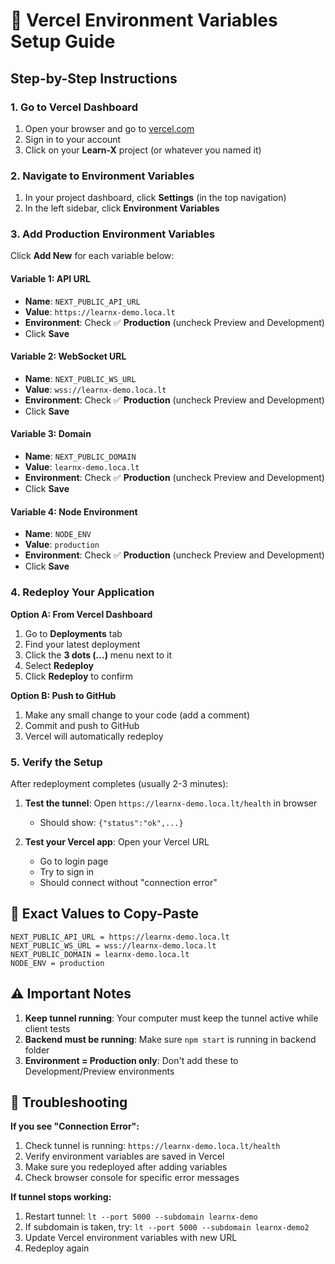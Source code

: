 # 🚀 Vercel Environment Variables Setup Guide

## Step-by-Step Instructions

### 1. Go to Vercel Dashboard

1. Open your browser and go to [vercel.com](https://vercel.com)
2. Sign in to your account
3. Click on your **Learn-X** project (or whatever you named it)

### 2. Navigate to Environment Variables

1. In your project dashboard, click **Settings** (in the top navigation)
2. In the left sidebar, click **Environment Variables**

### 3. Add Production Environment Variables

Click **Add New** for each variable below:

#### Variable 1: API URL

- **Name**: `NEXT_PUBLIC_API_URL`
- **Value**: `https://learnx-demo.loca.lt`
- **Environment**: Check ✅ **Production** (uncheck Preview and Development)
- Click **Save**

#### Variable 2: WebSocket URL

- **Name**: `NEXT_PUBLIC_WS_URL`
- **Value**: `wss://learnx-demo.loca.lt`
- **Environment**: Check ✅ **Production** (uncheck Preview and Development)
- Click **Save**

#### Variable 3: Domain

- **Name**: `NEXT_PUBLIC_DOMAIN`
- **Value**: `learnx-demo.loca.lt`
- **Environment**: Check ✅ **Production** (uncheck Preview and Development)
- Click **Save**

#### Variable 4: Node Environment

- **Name**: `NODE_ENV`
- **Value**: `production`
- **Environment**: Check ✅ **Production** (uncheck Preview and Development)
- Click **Save**

### 4. Redeploy Your Application

**Option A: From Vercel Dashboard**

1. Go to **Deployments** tab
2. Find your latest deployment
3. Click the **3 dots (...)** menu next to it
4. Select **Redeploy**
5. Click **Redeploy** to confirm

**Option B: Push to GitHub**

1. Make any small change to your code (add a comment)
2. Commit and push to GitHub
3. Vercel will automatically redeploy

### 5. Verify the Setup

After redeployment completes (usually 2-3 minutes):

1. **Test the tunnel**: Open `https://learnx-demo.loca.lt/health` in browser

   - Should show: `{"status":"ok",...}`

2. **Test your Vercel app**: Open your Vercel URL
   - Go to login page
   - Try to sign in
   - Should connect without "connection error"

## 🔧 Exact Values to Copy-Paste

```
NEXT_PUBLIC_API_URL = https://learnx-demo.loca.lt
NEXT_PUBLIC_WS_URL = wss://learnx-demo.loca.lt
NEXT_PUBLIC_DOMAIN = learnx-demo.loca.lt
NODE_ENV = production
```

## ⚠️ Important Notes

1. **Keep tunnel running**: Your computer must keep the tunnel active while client tests
2. **Backend must be running**: Make sure `npm start` is running in backend folder
3. **Environment = Production only**: Don't add these to Development/Preview environments

## 🐛 Troubleshooting

**If you see "Connection Error":**

1. Check tunnel is running: `https://learnx-demo.loca.lt/health`
2. Verify environment variables are saved in Vercel
3. Make sure you redeployed after adding variables
4. Check browser console for specific error messages

**If tunnel stops working:**

1. Restart tunnel: `lt --port 5000 --subdomain learnx-demo`
2. If subdomain is taken, try: `lt --port 5000 --subdomain learnx-demo2`
3. Update Vercel environment variables with new URL
4. Redeploy again
